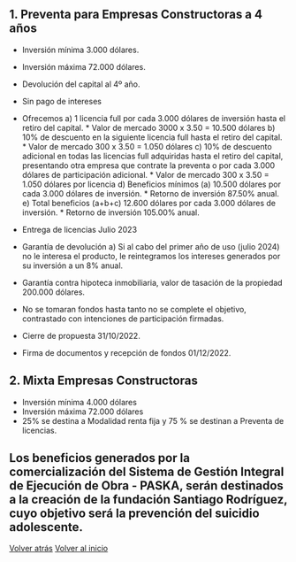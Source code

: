 ## 1. Preventa para Empresas Constructoras a 4 años
*  Inversión mínima 3.000 dólares.
* Inversión máxima 72.000 dólares.
* Devolución del capital al 4º año.
* Sin pago de intereses
* Ofrecemos
    a) 1 licencia full por cada 3.000 dólares de inversión hasta el retiro del capital.
       * Valor de mercado 3000 x 3.50 = 10.500 dólares
    b) 10% de descuento en la siguiente licencia full hasta el retiro del capital.
       * Valor de mercado 300 x 3.50 = 1.050 dólares
    c) 10% de descuento adicional en todas las licencias full adquiridas hasta el 
    retiro del capital, presentando otra empresa que contrate la preventa o por cada 3.000 dólares de participación adicional.
       * Valor de mercado 300 x 3.50 = 1.050 dólares por licencia
    d) Beneficios mínimos (a) 10.500 dólares por cada 3.000 dólares de inversión.
       * Retorno de inversión 87.50% anual.
    e) Total beneficios (a+b+c) 12.600 dólares por cada 3.000 dólares de inversión.
       * Retorno de inversión 105.00% anual.

* Entrega de licencias Julio 2023
* Garantía de devolución
    a) Si al cabo del primer año de uso (julio 2024) no le interesa el producto, le
    reintegramos los intereses generados por su inversión a un 8% anual.
* Garantía contra hipoteca inmobiliaria, valor de tasación de la propiedad 200.000 dólares.
* No se tomaran fondos hasta tanto no se complete el objetivo, contrastado con intenciones de participación firmadas.
* Cierre de propuesta 31/10/2022.
* Firma de documentos y recepción de fondos 01/12/2022.

## 2. Mixta Empresas Constructoras
* Inversión mínima 4.000 dólares
* Inversión máxima 72.000 dólares
* 25% se destina a Modalidad renta fija y 75 % se destinan a Preventa de licencias.

## Los beneficios generados por la comercialización del Sistema de Gestión Integral de Ejecución de Obra - PASKA, serán destinados a la creación de la fundación Santiago Rodríguez, cuyo objetivo será la prevención del suicidio adolescente.

[Volver atrás](./Oportunidad.md)
[Volver al inicio](./README.md)
